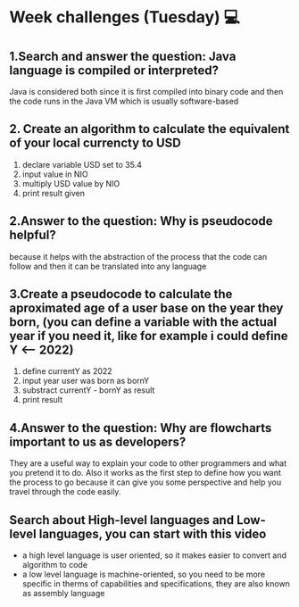 # Week challenges (Tuesday) 💻
## 1.Search and answer the question: Java language is compiled or interpreted?
Java is considered both since it is first compiled into binary code and then the code runs in the Java VM which is usually software-based
## 2. Create an algorithm to calculate the equivalent of your local currencty to USD
1. declare variable USD set to 35.4
2. input value in NIO
3. multiply USD value by NIO
4. print result given  
## 2.Answer to the question: Why is pseudocode helpful?
because it helps with the abstraction of the process that the code can follow and then it can be translated into any language
## 3.Create a pseudocode to calculate the aproximated age of a user base on the year they born, (you can define a variable with the actual year if you need it, like for example i could define Y <-- 2022)
1. define currentY as 2022
2. input year user was born as bornY
3. substract currentY - bornY as result
4. print result
## 4.Answer to the question: Why are flowcharts important to us as developers?
They are a useful way to explain your code to other programmers and what you pretend it to do. Also it works as the first step to define how you want the process to go because it can give you some perspective and help you travel through the code easily.
## Search about High-level languages and Low-level languages, you can start with this video
* a high level language is user oriented, so it makes easier to convert and algorithm to code 
* a low level language is machine-oriented, so you need to be more specific in therms of capabilities and specifications, they are also known as assembly language
